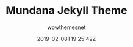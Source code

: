 ---
title: "Mundana Jekyll Theme"
github: https://github.com/wowthemesnet/mundana-theme-jekyll
demo: https://wowthemesnet.github.io/mundana-theme-jekyll/
author: wowthemesnet

ssg:
  - Jekyll
cms:
  - No Cms
date: 2019-02-08T19:25:42Z
github_branch: master
---